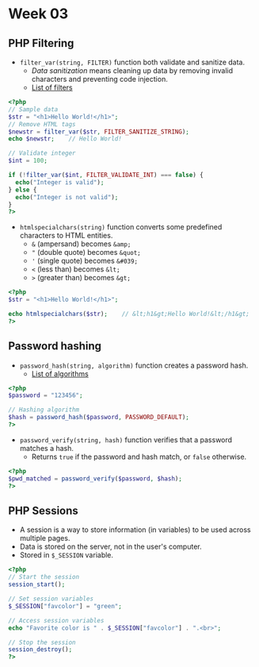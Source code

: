 # Week 03

## PHP Filtering

- `filter_var(string, FILTER)` function both validate and sanitize data.
    - _Data sanitization_ means cleaning up data by removing invalid characters and preventing code injection.
    - [List of filters](https://www.php.net/manual/en/filter.filters.php)

```php
<?php
// Sample data
$str = "<h1>Hello World!</h1>";
// Remove HTML tags
$newstr = filter_var($str, FILTER_SANITIZE_STRING);
echo $newstr;    // Hello World!

// Validate integer
$int = 100;

if (!filter_var($int, FILTER_VALIDATE_INT) === false) {
  echo("Integer is valid");
} else {
  echo("Integer is not valid");
}
?>
```

- `htmlspecialchars(string)` function converts some predefined characters to HTML entities.
    - `&` (ampersand) becomes `&amp;`
    - `"` (double quote) becomes `&quot;`
    - `'` (single quote) becomes `&#039;`
    - `<` (less than) becomes `&lt;`
    - `>` (greater than) becomes `&gt;`

```php
<?php
$str = "<h1>Hello World!</h1>";

echo htmlspecialchars($str);    // &lt;h1&gt;Hello World!&lt;/h1&gt;
?>
```


## Password hashing

- `password_hash(string, algorithm)` function creates a password hash.
    - [List of algorithms](https://www.php.net/manual/en/function.password-hash.php)

```php
<?php
$password = "123456";

// Hashing algorithm
$hash = password_hash($password, PASSWORD_DEFAULT);
?>
```

- `password_verify(string, hash)` function verifies that a password matches a hash.
    - Returns `true` if the password and hash match, or `false` otherwise.

```php
<?php
$pwd_matched = password_verify($password, $hash);
?>
```

## PHP Sessions

- A session is a way to store information (in variables) to be used across multiple pages.
- Data is stored on the server, not in the user's computer.
- Stored in `$_SESSION` variable.

```php
<?php
// Start the session
session_start();

// Set session variables
$_SESSION["favcolor"] = "green";

// Access session variables
echo "Favorite color is " . $_SESSION["favcolor"] . ".<br>";

// Stop the session
session_destroy();
?>
```
